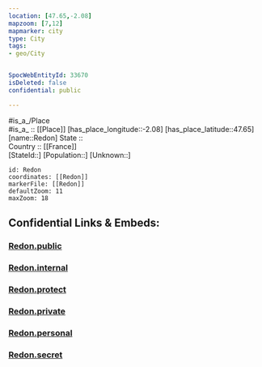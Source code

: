```yaml
---
location: [47.65,-2.08] 
mapzoom: [7,12] 
mapmarker: city 
type: City
tags:
- geo/City


SpocWebEntityId: 33670
isDeleted: false
confidential: public

---
```

#is_a_/Place  
#is_a_ :: [[Place]] 
[has_place_longitude::-2.08] 
[has_place_latitude::47.65] 
[name::Redon] 
State ::  
Country :: [[France]]  
[StateId::] 
[Population::] 
[Unknown::] 


```leaflet
id: Redon
coordinates: [[Redon]] 
markerFile: [[Redon]] 
defaultZoom: 11 
maxZoom: 18
```


## Confidential Links & Embeds: 

### [Redon.public](/_public/\Earth\Continent\Europe\Europe~West\France\regions~France\Bretagne\departments~Bretagne\Ille-et-Vilaine\communes~Ille-et-Vilaine\Redon\cities~RedonRedon.public.md) 

### [Redon.internal](/_internal/\Earth\Continent\Europe\Europe~West\France\regions~France\Bretagne\departments~Bretagne\Ille-et-Vilaine\communes~Ille-et-Vilaine\Redon\cities~RedonRedon.internal.md) 

### [Redon.protect](/_protect/\Earth\Continent\Europe\Europe~West\France\regions~France\Bretagne\departments~Bretagne\Ille-et-Vilaine\communes~Ille-et-Vilaine\Redon\cities~RedonRedon.protect.md) 

### [Redon.private](/_private/\Earth\Continent\Europe\Europe~West\France\regions~France\Bretagne\departments~Bretagne\Ille-et-Vilaine\communes~Ille-et-Vilaine\Redon\cities~RedonRedon.private.md) 

### [Redon.personal](/_personal/\Earth\Continent\Europe\Europe~West\France\regions~France\Bretagne\departments~Bretagne\Ille-et-Vilaine\communes~Ille-et-Vilaine\Redon\cities~RedonRedon.personal.md) 

### [Redon.secret](/_secret/\Earth\Continent\Europe\Europe~West\France\regions~France\Bretagne\departments~Bretagne\Ille-et-Vilaine\communes~Ille-et-Vilaine\Redon\cities~RedonRedon.secret.md)

